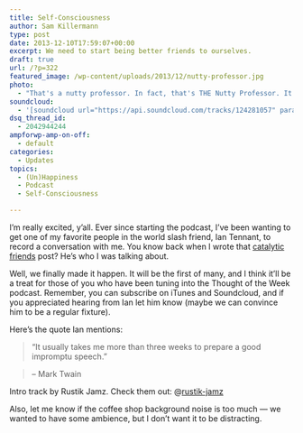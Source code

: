 ```yaml
---
title: Self-Consciousness
author: Sam Killermann
type: post
date: 2013-12-10T17:59:07+00:00
excerpt: We need to start being better friends to ourselves.
draft: true
url: /?p=322
featured_image: /wp-content/uploads/2013/12/nutty-professor.jpg
photo:
  - "That's a nutty professor. In fact, that's THE Nutty Professor. It'll make sense if you listen to the episode."
soundcloud:
  - '[soundcloud url="https://api.soundcloud.com/tracks/124281057" params="color=ff6600&auto_play=false&show_artwork=true" width="100%" height="166" iframe="true" /]'
dsq_thread_id:
  - 2042944244
ampforwp-amp-on-off:
  - default
categories:
  - Updates
topics:
  - (Un)Happiness
  - Podcast
  - Self-Consciousness

---
```

I&#8217;m really excited, y&#8217;all. Ever since starting the podcast, I&#8217;ve been wanting to get one of my favorite people in the world slash friend, Ian Tennant, to record a conversation with me. You know back when I wrote that [catalytic friends][1] post? He&#8217;s who I was talking about.

Well, we finally made it happen. It will be the first of many, and I think it&#8217;ll be a treat for those of you who have been tuning into the Thought of the Week podcast. Remember, you can subscribe on iTunes and Soundcloud, and if you appreciated hearing from Ian let him know (maybe we can convince him to be a regular fixture).

Here&#8217;s the quote Ian mentions:

> “It usually takes me more than three weeks to prepare a good impromptu speech.”
  
> &#8211; Mark Twain

Intro track by Rustik Jamz. Check them out: @[rustik-jamz][2]

Also, let me know if the coffee shop background noise is too much &#8212; we wanted to have some ambience, but I don&#8217;t want it to be distracting.

 [1]: /catalytic-friends/ "Catalytic Friends"
 [2]: https://soundcloud.com/rustik-jamz